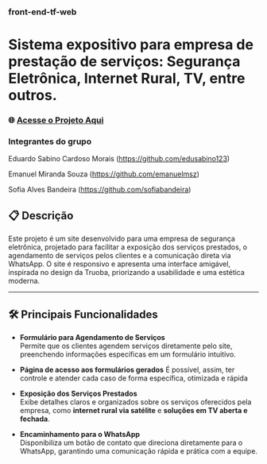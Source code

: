 ### front-end-tf-web

# Sistema expositivo para empresa de prestação de serviços: Segurança Eletrônica, Internet Rural, TV, entre outros.

### 🌐 [Acesse o Projeto Aqui](https://ciroantenas.vercel.app/)

### Integrantes do grupo
Eduardo Sabino Cardoso Morais (https://github.com/edusabino123)

Emanuel Miranda Souza (https://github.com/emanuelmsz)

Sofia Alves Bandeira (https://github.com/sofiabandeira)

## 📋 Descrição  
Este projeto é um site desenvolvido para uma empresa de segurança eletrônica, projetado para facilitar a exposição dos serviços prestados, o agendamento de serviços pelos clientes e a comunicação direta via WhatsApp. O site é responsivo e apresenta uma interface amigável, inspirada no design da Truoba, priorizando a usabilidade e uma estética moderna.

---

## 🛠 Principais Funcionalidades  
- **Formulário para Agendamento de Serviços**  
  Permite que os clientes agendem serviços diretamente pelo site, preenchendo informações específicas em um formulário intuitivo.

- **Página de acesso aos formulários gerados**
  É possível, assim, ter controle e atender cada caso de forma específica, otimizada e rápida

- **Exposição dos Serviços Prestados**  
  Exibe detalhes claros e organizados sobre os serviços oferecidos pela empresa, como **internet rural via satélite** e **soluções em TV aberta e fechada**.

- **Encaminhamento para o WhatsApp**  
  Disponibiliza um botão de contato que direciona diretamente para o WhatsApp, garantindo uma comunicação rápida e prática com a equipe.


